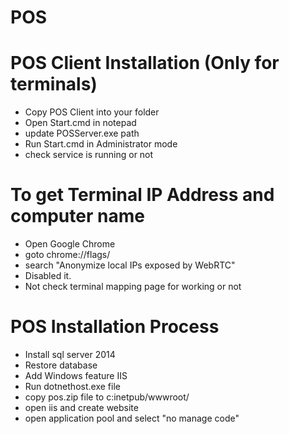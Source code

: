 # POS


# POS Client Installation (Only for terminals)
 - Copy POS Client into your folder
 - Open Start.cmd in notepad
 - update POSServer.exe path
 - Run Start.cmd in Administrator mode
 - check service is running or not



 # To get Terminal IP Address and computer name
  - Open Google Chrome
  - goto chrome://flags/
  - search "Anonymize local IPs exposed by WebRTC"
  - Disabled it.
  - Not check terminal mapping page for working or not 



  # POS Installation Process
  - Install sql server 2014
  - Restore database
  - Add Windows feature IIS
  - Run dotnethost.exe file
  - copy pos.zip file to c:inetpub/wwwroot/<your folder name>
  - open iis and create website
  - open application pool and select "no manage code"



